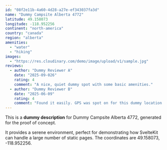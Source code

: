 ```yaml
---
id: "08f2e11b-4a60-4d28-a27e-ef343037fa3d"
name: "Dummy Campsite Alberta 4772"
latitude: 49.158073
longitude: -118.952256
continent: "north-america"
country: "canada"
region: "alberta"
amenities:
  - "water"
  - "hiking"
images:
  - "https://res.cloudinary.com/demo/image/upload/v1/sample.jpg"
reviews:
  - author: "Dummy Reviewer A"
    date: "2025-09-026"
    rating: 4
    comment: "A nice, quiet dummy spot with some basic amenities."
  - author: "Dummy Reviewer B"
    date: "2025-06-09"
    rating: 4
    comment: "Found it easily. GPS was spot on for this dummy location."
---
```


This is a **dummy description** for Dummy Campsite Alberta 4772, generated for the proof of concept.

It provides a serene environment, perfect for demonstrating how SvelteKit can handle a large number of static pages. The coordinates are 49.158073, -118.952256.

